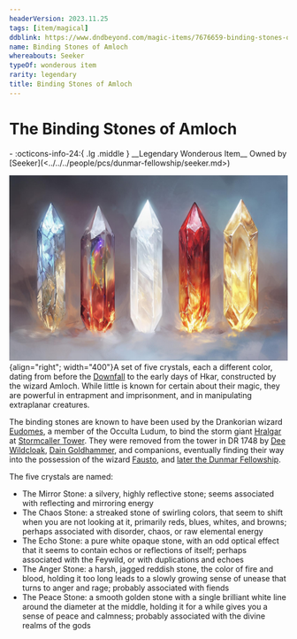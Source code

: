 ```yaml
---
headerVersion: 2023.11.25
tags: [item/magical]
ddblink: https://www.dndbeyond.com/magic-items/7676659-binding-stones-of-amloch
name: Binding Stones of Amloch
whereabouts: Seeker
typeOf: wonderous item
rarity: legendary
title: Binding Stones of Amloch
---
```

# The Binding Stones of Amloch
<div class="grid cards ext-narrow-margin ext-one-column" markdown>
- :octicons-info-24:{ .lg .middle } __Legendary Wonderous Item__  
   Owned by [Seeker](<../../../people/pcs/dunmar-fellowship/seeker.md>)  
</div>


![Binding Stones](../../../assets/binding-stones.jpg){align="right"; width="400"}A set of five crystals, each a different color, dating from before the [Downfall](<../../../events/ancient/the-downfall.md>) to the early days of Hkar, constructed by the wizard Amloch. 
While little is known for certain about their magic, they are powerful in entrapment and imprisonment, and in manipulating extraplanar creatures. 

The binding stones are known to have been used by the Drankorian wizard [Eudomes](<../../../people/historical-figures/eudomes.md>), a member of the Occulta Ludum, to bind the storm giant [Hralgar](<../../../people/giants/hralgar.md>) at [Stormcaller Tower](<../../../gazetteer/greater-dunmar/dunmari-basin/stormcaller-tower.md>). They were removed from the tower in DR 1748 by [Dee Wildcloak](<../../../people/halflings/dee-wildcloak.md>), [Dain Goldhammer](<../../../people/dwarves/dain-goldhammer.md>), and companions, eventually finding their way into the possession of the wizard [Fausto](<../../../people/chardonians/fausto.md>), and [later the Dunmar Fellowship](<../session-notes/session-48-dufr.md>).

The five crystals are named:
- The Mirror Stone: a silvery, highly reflective stone; seems associated with reflecting and mirroring energy  
- The Chaos Stone: a streaked stone of swirling colors, that seem to shift when you are not looking at it, primarily reds, blues, whites, and browns; perhaps associated with disorder, chaos, or raw elemental energy  
- The Echo Stone: a pure white opaque stone, with an odd optical effect that it seems to contain echos or reflections of itself; perhaps associated with the Feywild, or with duplications and echoes  
- The Anger Stone: a harsh, jagged reddish stone, the color of fire and blood, holding it too long leads to a slowly growing sense of unease that turns to anger and rage; probably associated with fiends  
- The Peace Stone: a smooth golden stone with a single brilliant white line around the diameter at the middle, holding it for a while gives you a sense of peace and calmness; probably associated with the divine realms of the gods  

